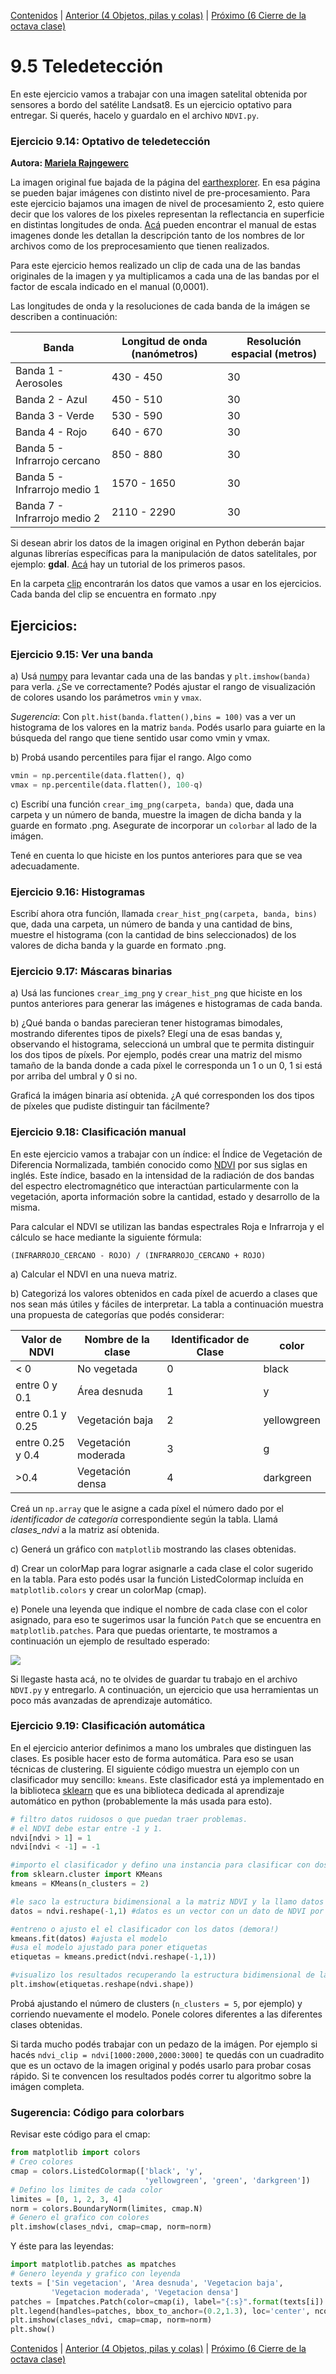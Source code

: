 [Contenidos](../Contenidos.md) \| [Anterior (4 Objetos, pilas y colas)](04_Pilas_Colas.md) \| [Próximo (6 Cierre de la octava clase)](06_Cierre.md)

# 9.5 Teledetección

En este ejercicio vamos a trabajar con una imagen satelital obtenida por sensores a bordo del satélite Landsat8. Es un ejercicio optativo para entregar. Si querés, hacelo y guardalo en el archivo `NDVI.py`.

### Ejercicio 9.14: Optativo de teledetección
**Autora: [Mariela Rajngewerc](https://github.com/marielaraj/)**

La imagen original fue bajada de la página del [earthexplorer](https://earthexplorer.usgs.gov/). En esa página se pueden bajar imágenes con distinto nivel de pre-procesamiento. Para este ejercicio bajamos una imagen de nivel de procesamiento 2, esto quiere decir que los valores de los pixeles representan la reflectancia en superficie en distintas longitudes de onda. [Acá](https://www.usgs.gov/media/files/landsat-8-collection-1-land-surface-reflectance-code-product-guide) pueden encontrar el manual de estas imagenes donde les detallan la descripción tanto de los nombres de lor archivos como de los preprocesamiento que tienen realizados.

Para este ejercicio hemos realizado un clip de cada una de las bandas originales de la imagen y ya multiplicamos a cada una de las bandas por el factor de escala indicado en el manual (0,0001).

Las longitudes de onda y la resoluciones de cada banda de la imágen se describen a continuación:


| Banda                        | Longitud de onda (nanómetros) | Resolución espacial (metros) |
| ---------------------------- | ----------------------------- | ---------------------------- |
| Banda 1 - Aerosoles          | 430 - 450                       | 30                           |
| Banda 2 - Azul               | 450 - 510                       | 30                           |
| Banda 3 - Verde              | 530 - 590                       | 30                           |
| Banda 4 - Rojo               | 640 - 670                       | 30                           |
| Banda 5 - Infrarrojo cercano | 850 - 880                       | 30                           |
| Banda 5 - Infrarrojo medio 1 | 1570 - 1650                   | 30                           |
| Banda 7 - Infrarrojo medio 2 | 2110 - 2290                   | 30                           |

Si desean abrir los datos de la imagen original en Python deberán bajar algunas librerías específicas para la manipulación de datos satelitales, por ejemplo: **gdal**. [Acá](https://www.github.com/marielaraj/pycon_tallerimgssat) hay un tutorial de los primeros pasos.

En la carpeta [clip](https://drive.google.com/file/d/1uoigo5s2xgWfbBQdUcJfOdhfYMNjZ8Ku/view?usp=sharing) encontrarán los datos que vamos a usar en los ejercicios. Cada banda del clip se encuentra en formato .npy

## Ejercicios:

### Ejercicio 9.15: Ver una banda
a) Usá [numpy](https://numpy.org/doc/stable/reference/generated/numpy.load.html) para levantar cada una de las bandas y `plt.imshow(banda)` para verla.
¿Se ve correctamente? Podés ajustar el rango de visualización de colores usando los parámetros `vmin` y `vmax`.

_Sugerencia_: Con `plt.hist(banda.flatten(),bins = 100)` vas a ver un histograma de los valores en la matriz `banda`. Podés usarlo para guiarte en la búsqueda del rango que tiene sentido usar como vmin y vmax.

b) Probá usando percentiles para fijar el rango. Algo como

```python
vmin = np.percentile(data.flatten(), q)
vmax = np.percentile(data.flatten(), 100-q)
```

c) Escribí una función `crear_img_png(carpeta, banda)` que, dada una carpeta y un número de banda, muestre la imagen de dicha banda y la guarde en formato .png. Asegurate de incorporar un `colorbar` al lado de la imágen.

Tené en cuenta lo que hiciste en los puntos anteriores para que se vea adecuadamente.


### Ejercicio 9.16: Histogramas
Escribí ahora otra función, llamada `crear_hist_png(carpeta, banda, bins)` que, dada una carpeta, un número de banda y una cantidad de bins, muestre el histograma (con la cantidad de bins seleccionados) de los valores de dicha banda y la guarde en formato .png.

### Ejercicio 9.17: Máscaras binarias
a) Usá las funciones `crear_img_png` y `crear_hist_png` que hiciste en los puntos anteriores para generar las imágenes e histogramas de cada banda.

b) ¿Qué banda o bandas parecieran tener histogramas bimodales, mostrando diferentes tipos de pixels? Elegí una de esas bandas y, observando el histograma, seleccioná un umbral que te permita distinguir los dos tipos de píxels. Por ejemplo, podés crear una matriz del mismo tamaño de la banda donde a cada píxel le corresponda un 1 o un 0, 1 si está por arriba del umbral y 0 si no.

Graficá la imágen binaria así obtenida. ¿A qué corresponden los dos tipos de píxeles que pudiste distinguir tan fácilmente?

### Ejercicio 9.18: Clasificación manual
En este ejercicio vamos a trabajar con un índice: el Índice de Vegetación de Diferencia Normalizada, también conocido como [NDVI](https://es.wikipedia.org/wiki/%C3%8Dndice_de_vegetaci%C3%B3n_de_diferencia_normalizada) por sus siglas en inglés. Este índice, basado en la intensidad de la radiación de dos bandas  del espectro electromagnético que interactúan particularmente con la vegetación, aporta información sobre la cantidad, estado y desarrollo de la misma.

Para calcular el NDVI se utilizan las bandas espectrales Roja e Infrarroja y el cálculo se hace mediante la siguiente fórmula:

`(INFRARROJO_CERCANO - ROJO) / (INFRARROJO_CERCANO + ROJO)`

a) Calcular el NDVI en una nueva matriz.

b) Categorizá los valores obtenidos en cada píxel de acuerdo a clases que nos sean más útiles y fáciles de interpretar. La tabla a continuación muestra una propuesta de categorías que podés considerar:



| Valor de NDVI    | Nombre de la clase  | Identificador de Clase | color       |
| ---------------- | ------------------- | ---------------------- | ----------- |
| < 0              | No vegetada         | 0                      | black       |
| entre 0 y 0.1    | Área desnuda        | 1                      | y           |
| entre 0.1 y 0.25 | Vegetación baja     | 2                      | yellowgreen |
| entre 0.25 y 0.4 | Vegetación moderada | 3                      | g           |
| >0.4             | Vegetación densa    | 4                      | darkgreen   |


Creá un `np.array` que le asigne a cada píxel el número dado por el *identificador de categoría* correspondiente según la tabla. Llamá *clases_ndvi* a la matriz así obtenida.

c) Generá un gráfico con `matplotlib` mostrando las clases obtenidas.

d) Crear un colorMap para lograr asignarle a cada clase el color sugerido en la tabla. Para esto podés usar la función ListedColormap incluída en `matplotlib.colors` y crear un colorMap (cmap).

e) Ponele una leyenda que indique el nombre de cada clase con el color asignado, para eso te sugerimos usar la función `Patch` que se encuentra en `matplotlib.patches`. Para que puedas orientarte, te mostramos a continuación un ejemplo de resultado esperado:

![](./img.png)

Si llegaste hasta acá, no te olvides de guardar tu trabajo en el archivo `NDVI.py` y entregarlo. A continuación, un ejercicio que usa herramientas un poco más avanzadas de aprendizaje automático.

### Ejercicio 9.19: Clasificación automática
En el ejercicio anterior definimos a mano los umbrales que distinguen las clases. Es posible hacer esto de forma automática. Para eso se usan técnicas de clustering. El siguiente código muestra un ejemplo con un clasificador muy sencillo: `kmeans`. Este clasificador está ya implementado en la biblioteca [sklearn](https://scikit-learn.org/stable/) que es una biblioteca dedicada al aprendizaje automático en python (probablemente la más usada para esto).

```python
# filtro datos ruidosos o que puedan traer problemas.
# el NDVI debe estar entre -1 y 1.
ndvi[ndvi > 1] = 1
ndvi[ndvi < -1] = -1

#importo el clasificador y defino una instancia para clasificar con dos etiquetas
from sklearn.cluster import KMeans
kmeans = KMeans(n_clusters = 2)

#le saco la estructura bidimensional a la matriz NDVI y la llamo datos
datos = ndvi.reshape(-1,1) #datos es un vector con un dato de NDVI por pixel.

#entreno o ajusto el el clasificador con los datos (demora!)
kmeans.fit(datos) #ajusta el modelo
#usa el modelo ajustado para poner etiquetas
etiquetas = kmeans.predict(ndvi.reshape(-1,1))

#visualizo los resultados recuperando la estructura bidimensional de la matriz
plt.imshow(etiquetas.reshape(ndvi.shape))
```

Probá ajustando el número de clusters (`n_clusters = 5`, por ejemplo) y corriendo nuevamente el modelo. Ponele colores diferentes a las diferentes clases obtenidas.

Si tarda mucho podés trabajar con un pedazo de la imágen. Por ejemplo si hacés `ndvi_clip = ndvi[1000:2000,2000:3000]` te quedás con un cuadradito que es un octavo de la imagen original y podés usarlo para probar cosas rápido. Si te convencen los resultados podés correr tu algoritmo sobre la imágen completa.

### Sugerencia: Código para colorbars

Revisar este código para el cmap:

```python
from matplotlib import colors
# Creo colores
cmap = colors.ListedColormap(['black', 'y',
                              'yellowgreen', 'green', 'darkgreen'])
# Defino los limites de cada color
limites = [0, 1, 2, 3, 4]
norm = colors.BoundaryNorm(limites, cmap.N)
# Genero el grafico con colores
plt.imshow(clases_ndvi, cmap=cmap, norm=norm)
```


Y éste para las leyendas:
```python
import matplotlib.patches as mpatches
# Genero leyenda y grafico con leyenda
texts = ['Sin vegetacion', 'Area desnuda', 'Vegetacion baja',
         'Vegetacion moderada', 'Vegetacion densa']
patches = [mpatches.Patch(color=cmap(i), label="{:s}".format(texts[i]) ) for i in range(len(texts))]
plt.legend(handles=patches, bbox_to_anchor=(0.2,1.3), loc='center', ncol=1 )
plt.imshow(clases_ndvi, cmap=cmap, norm=norm)
plt.show()
```


[Contenidos](../Contenidos.md) \| [Anterior (4 Objetos, pilas y colas)](04_Pilas_Colas.md) \| [Próximo (6 Cierre de la octava clase)](06_Cierre.md)

